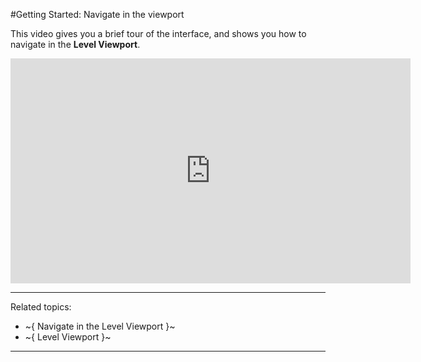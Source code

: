 ﻿#Getting Started: Navigate in the viewport

This video gives you a brief tour of the interface, and shows you how to navigate in the **Level Viewport**.

<iframe width="640" height="360" src="https://www.youtube.com/embed/YVGNaauMbt0" frameborder="0" allowfullscreen></iframe>

---
Related topics:

- ~{ Navigate in the Level Viewport }~
- ~{ Level Viewport }~

---
